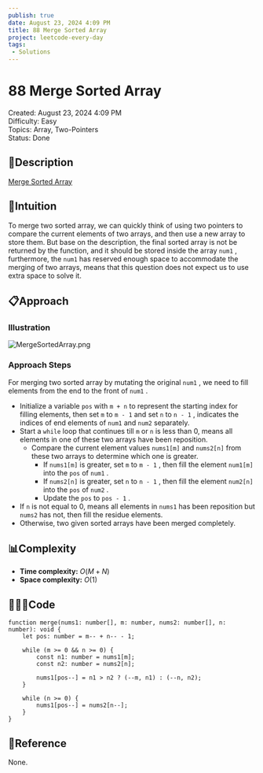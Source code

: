 ```yaml
---
publish: true
date: August 23, 2024 4:09 PM
title: 88 Merge Sorted Array
project: leetcode-every-day
tags:
 - Solutions
---
```


# 88 Merge Sorted Array

Created: August 23, 2024 4:09 PM<br>
Difficulty: Easy<br>
Topics: Array, Two-Pointers<br>
Status: Done<br>

## 📖Description

[Merge Sorted Array](https://leetcode.com/problems/merge-sorted-array/description/)

## 🤔Intuition

To merge two sorted array, we can quickly think of using two pointers to compare the current elements of two arrays, and then use a new array to store them. But base on the description, the final sorted array is not be returned by the function, and it should be stored inside the array `num1` , furthermore, the `num1` has reserved enough space to accommodate the merging of two arrays, means that this question does not expect us to use extra space to solve it.

## 📋Approach

### Illustration

![MergeSortedArray.png](/images/88-Merge-Sorted-Array.png)

### **Approach Steps**

For merging two sorted array by mutating the original `num1` , we need to fill elements from the end to the front of `num1` .

- Initialize a variable `pos` with `m + n` to represent the starting index for filling elements, then set `m` to `m - 1` and set `n` to `n - 1` , indicates the indices of end elements of `num1` and `num2` separately.
- Start a `while` loop that continues till `m` or `n` is less than 0, means all elements in one of these two arrays have been reposition.
    - Compare the current element values `nums1[m]` and `nums2[n]` from these two arrays to determine which one is greater.
        - If `nums1[m]` is greater, set `m` to `m - 1` , then fill the element `num1[m]` into the `pos` of `num1` .
        - If `nums2[n]` is greater, set `n` to `n - 1` , then fill the element `num2[n]` into the `pos` of `num2` .
        - Update the `pos` to `pos - 1` .
- If `n` is not equal to 0, means all elements in `nums1` has been reposition but `nums2` has not, then fill the residue elements.
- Otherwise, two given sorted arrays have been merged completely.

## 📊Complexity

- **Time complexity:** $O(M+N)$
- **Space complexity:** $O(1)$

## 🧑🏻‍💻Code

```tsx
function merge(nums1: number[], m: number, nums2: number[], n: number): void {
    let pos: number = m-- + n-- - 1;

    while (m >= 0 && n >= 0) {
        const n1: number = nums1[m];
        const n2: number = nums2[n];

        nums1[pos--] = n1 > n2 ? (--m, n1) : (--n, n2);
    }

    while (n >= 0) {
        nums1[pos--] = nums2[n--];
    }
}
```

## 🔖Reference

None.
